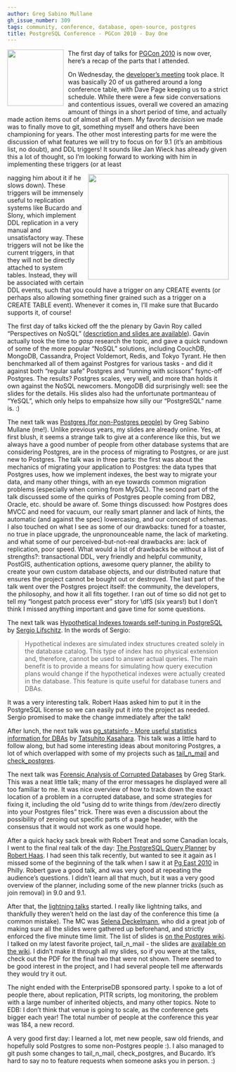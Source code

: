 ```yaml
---
author: Greg Sabino Mullane
gh_issue_number: 309
tags: community, conference, database, open-source, postgres
title: PostgreSQL Conference - PGCon 2010 - Day One
---
```


<a href="/blog/2010/05/21/postgresql-conference-pgcon-2010-day/image-0-big.png" onblur="try {parent.deselectBloggerImageGracefully();} catch(e) {}"><img alt="" border="0" id="BLOGGER_PHOTO_ID_5473789666231795170" src="/blog/2010/05/21/postgresql-conference-pgcon-2010-day/image-0.png" style="float:left; margin:0 10px 10px 0;cursor:pointer; cursor:hand;width: 128px; height: 128px;"/></a>

The first day of talks for [PGCon 2010](http://www.pgcon.org/2010/) is now over, here’s a recap of the parts that I attended.

On Wednesday, the [developer’s meeting](https://wiki.postgresql.org/wiki/PgCon_2010_Developer_Meeting) took place. It was basically 20 of us gathered around a long conference table, with Dave Page keeping us to a strict schedule. While there were a few side conversations and contentious issues, overall we covered an amazing amount of things in a short period of time, and actually made action items out of almost all of them. My favorite *decision* we made was to finally move to git, something myself and others have been championing for years. The other most interesting parts for me were the discussion of what features we will try to focus on for 9.1 (it’s an ambitious list, no doubt), and DDL triggers! It sounds like Jan Wieck has already given this a lot of thought, so I’m looking forward to working with him in implementing these triggers (or at least

<a href="/blog/2010/05/21/postgresql-conference-pgcon-2010-day/image-1-big.jpeg" onblur="try {parent.deselectBloggerImageGracefully();} catch(e) {}"><img alt="" border="0" id="BLOGGER_PHOTO_ID_5473783982200649874" src="/blog/2010/05/21/postgresql-conference-pgcon-2010-day/image-1.jpeg" style="margin: 0pt 0pt 10px 10px; float: right; cursor: pointer; width: 320px; height: 240px;"/></a>

 nagging him about it if he slows down). These triggers will be immensely useful to replication systems like Bucardo and Slony, which implement DDL replication in a very manual and unsatisfactory way. These triggers will not be like the current triggers, in that they will not be directly attached to system tables. Instead, they will be associated with certain DDL events, such that you could have a trigger on any CREATE events (or perhaps also allowing something finer grained such as a trigger on a CREATE TABLE event). Whenever it comes in, I’ll make sure that Bucardo supports it, of course!

The first day of talks kicked off the the plenary by Gavin Roy called “Perspectives on NoSQL” ([description and slides are available](http://www.pgcon.org/2010/schedule/events/219.en.html)). Gavin actually took the time to *gasp* research the topic, and gave a quick rundown of some of the more popular “NoSQL” solutions, including CouchDB, MongoDB, Cassandra, Project Voldemort, Redis, and Tokyo Tyrant. He then benchmarked all of them against Postgres for various tasks - and did it against both “regular safe” Postgres and “running with scissors” fsync-off Postgres. The results? Postgres scales, very well, and more than holds it own against the NoSQL newcomers. MongoDB did surprisingly well: see the slides for the details. His slides also had the unfortunate portmanteau of “YeSQL”, which only helps to empahsize how silly our “PostgreSQL” name is. :)

The next talk was [Postgres (for non-Postgres people)](http://www.pgcon.org/2010/schedule/events/238.en.html) by Greg Sabino Mullane (me!). Unlike previous years, my slides are already online. Yes, at first blush, it seems a strange talk to give at a conference like this, but we always have a good number of people from other database systems that are considering Postgres, are in the process of migrating to Postgres, or are just new to Postgres. The talk was in three parts: the first was about the mechanics of migrating your application to Postgres: the data types that Postgres uses, how we implement indexes, the best way to migrate your data, and many other things, with an eye towards common migration problems (especially when coming from MySQL). The second part of the talk discussed some of the quirks of Postgres people coming from DB2, Oracle, etc. should be aware of. Some things discussed: how Postgres does MVCC and need for vacuum, our really smart planner and lack of hints, the automatic (and against the spec) lowercasing, and our concept of schemas. I also touched on what I see as some of our drawbacks: tuned for a toaster, no true in place upgrade, the unpronounceable name, the lack of marketing. and what some of our perceived-but-not-real drawbacks are: lack of replication, poor speed. What would a list of drawbacks be without a list of strengths?: transactional DDL, very friendly and helpful community, PostGIS, authentication options, awesome query planner, the ability to create your own custom database objects, and our distributed nature that ensures the project cannot be bought out or destroyed. The last part of the talk went over the Postgres project itself: the community, the developers, the philosophy, and how it all fits together. I ran out of time so did not get to tell my “longest patch process ever” story for \dfS (six years!) but I don’t think I missed anything important and gave time for some questions.

The next talk was [Hypothetical Indexes towards self-tuning in PostgreSQL](http://www.pgcon.org/2010/schedule/events/233.en.html) by [Sergio Lifschitz](http://www.pgcon.org/2010/schedule/speakers/165.en.html). In the words of Sergio:

> Hypothetical indexes are simulated index structures created solely in the database catalog. This type of index has no physical extension and, therefore, cannot be used to answer actual queries. The main benefit is to provide a means for simulating how query execution plans would change if the hypothetical indexes were actually created in the database. This feature is quite useful for database tuners and DBAs.

It was a very interesting talk. Robert Haas asked him to put it in the PostgreSQL license so we can easily put it into the project as needed. Sergio promised to make the change immediately after the talk!

After lunch, the next talk was [pg_statsinfo - More useful statistics information for DBAs](http://www.pgcon.org/2010/schedule/events/216.en.html) by [Tatsuhito Kasahara](http://www.pgcon.org/2010/schedule/speakers/160.en.html). This talk was a little hard to follow along, but had some interesting ideas about monitoring Postgres, a lot of which overlapped with some of my projects such as [tail_n_mail](https://bucardo.org/wiki/Tail_n_mail) and [check_postgres](https://bucardo.org/wiki/Check_postgres).

The next talk was [Forensic Analysis of Corrupted Databases](http://www.pgcon.org/2010/schedule/events/234.en.html) by Greg Stark. This was a neat little talk; many of the error messages he displayed were all too familiar to me. It was nice overview of how to track down the exact location of a problem in a corrupted database, and some strategies for fixing it, including the old “using dd to write things from /dev/zero directly into your Postgres files” trick. There was even a discussion about the possibility of zeroing out specific parts of a page header, with the consensus that it would not work as one would hope.

After a quick hacky sack break with Robert Treat and some Canadian locals, I went to the final real talk of the day: [The PostgreSQL Query Planner](http://www.pgcon.org/2010/schedule/events/208.en.html) by [Robert Haas](http://www.pgcon.org/2010/schedule/speakers/140.en.html). I had seen this talk recently, but wanted to see it again as I missed some of the beginning of the talk when I saw it at [Pg East 2010](http://www.postgresqlconference.org/2010/east) in Philly. Robert gave a good talk, and was very good at repeating the audience’s questions. I didn’t learn all that much, but it was a very good overview of the planner, including some of the new planner tricks (such as join removal) in 9.0 and 9.1.

After that, the [lightning talks](http://www.pgcon.org/2010/schedule/events/267.en.html) started. I really like lightning talks, and thankfully they weren’t held on the last day of the conference this time (a common mistake). The MC was [Selena Deckelmann](http://www.chesnok.com/daily/), who did a great job of making sure all the slides were gathered up beforehand, and strictly enforced the five minute time limit. The list of slides is [on the Postgres wiki](http://wiki.postgresql.org/wiki/PgCon_2010_Lightning_talks). I talked on my latest favorite project, tail_n_mail - the slides are [available on the wiki](https://wiki.postgresql.org/wiki/Image:Tnm.pdf). I didn’t make it through all my slides, so if you were at the talks, check out the PDF for the final two that were not shown. There seemed to be good interest in the project, and I had several people tell me afterwards they would try it out.

The night ended with the EnterpriseDB sponsored party. I spoke to a lot of people there, about replication, PITR scripts, log monitoring, the problem with a large number of inherited objects, and many other topics. Note to EDB: I don’t think that venue is going to scale, as the conference gets bigger each year! The total number of people at the conference this year was 184, a new record.

A very good first day: I learned a lot, met new people, saw old friends, and hopefully sold Postgres to some non-Postgres people :). I also managed to git push some changes to tail_n_mail, check_postgres, and Bucardo. It’s hard to say no to feature requests when someone asks you in person. :)
